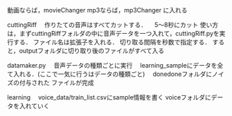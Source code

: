 動画ならば，movieChanger
mp3ならば，mp3Changer
に入れる

cuttingRiff
　作りたての音声はすべてカットする．
　5～8秒にカット
 使い方は，まずcuttingRiffフォルダの中に音声データを一つ入れて，cuttingRiff.pyを実行する．
 ファイル名は拡張子を入れる．
 切り取る間隔を秒数で指定する．
すると，outputフォルダに切り取り後のファイルがすべて入る

datamaker.py
　音声データの種類ごとに実行
　learning_sampleにデータを全て入れる．(ここで一気に行うはデータの種類ごと)
　donedoneフォルダにノイズの付与された
ファイルが完成

learning
　voice_data/train_list.csvにsample情報を書く
voiceフォルダにデータを入れていく